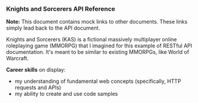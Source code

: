 
### Knights and Sorcerers API Reference

**Note:** This document contains mock links to other documents. These links simply lead back to the API document.

Knights and Sorcerers (KAS) is a fictional massively multiplayer online roleplaying game (MMORPG) that I imagined for this example of RESTful API documentation. It's meant to be similar to existing MMORPGs, like World of Warcraft.

**Career skills** on display:

- my understanding of fundamental web concepts (specifically, HTTP requests and APIs)
- my ability to create and use code samples

